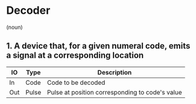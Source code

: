# Decoder
(noun)

## 1. A device that, for a given numeral code, emits a signal at a corresponding location

| IO  | Type  | Description                                     |
|-----|-------|-------------------------------------------------|
| In  | Code  | Code to be decoded                              |
| Out | Pulse | Pulse at position corresponding to code's value |